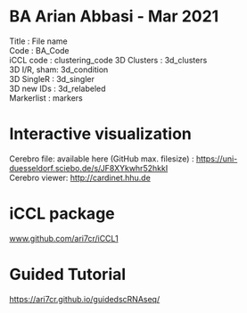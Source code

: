 # BA Arian Abbasi - Mar 2021
Title       :   File name  
Code        :   BA_Code  
iCCL code   :   clustering_code
3D Clusters :   3d_clusters  
3D I/R, sham:   3d_condition  
3D SingleR  :   3d_singler  
3D new IDs  :   3d_relabeled  
Markerlist  :   markers 

# Interactive visualization  
Cerebro file: available here (GitHub max. filesize) : https://uni-duesseldorf.sciebo.de/s/JF8XYkwhr52hkkI  
Cerebro viewer: http://cardinet.hhu.de  

# iCCL package  
www.github.com/ari7cr/iCCL1  

# Guided Tutorial  
https://ari7cr.github.io/guidedscRNAseq/

